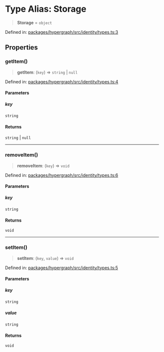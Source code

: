 # Type Alias: Storage

> **Storage** = `object`

Defined in: [packages/hypergraph/src/identity/types.ts:3](https://github.com/hashirpm/hypergraph/blob/ab4ea1cdb9430798142e0d735aac9d31c2cf0ae0/packages/hypergraph/src/identity/types.ts#L3)

## Properties

### getItem()

> **getItem**: (`key`) => `string` \| `null`

Defined in: [packages/hypergraph/src/identity/types.ts:4](https://github.com/hashirpm/hypergraph/blob/ab4ea1cdb9430798142e0d735aac9d31c2cf0ae0/packages/hypergraph/src/identity/types.ts#L4)

#### Parameters

##### key

`string`

#### Returns

`string` \| `null`

***

### removeItem()

> **removeItem**: (`key`) => `void`

Defined in: [packages/hypergraph/src/identity/types.ts:6](https://github.com/hashirpm/hypergraph/blob/ab4ea1cdb9430798142e0d735aac9d31c2cf0ae0/packages/hypergraph/src/identity/types.ts#L6)

#### Parameters

##### key

`string`

#### Returns

`void`

***

### setItem()

> **setItem**: (`key`, `value`) => `void`

Defined in: [packages/hypergraph/src/identity/types.ts:5](https://github.com/hashirpm/hypergraph/blob/ab4ea1cdb9430798142e0d735aac9d31c2cf0ae0/packages/hypergraph/src/identity/types.ts#L5)

#### Parameters

##### key

`string`

##### value

`string`

#### Returns

`void`
